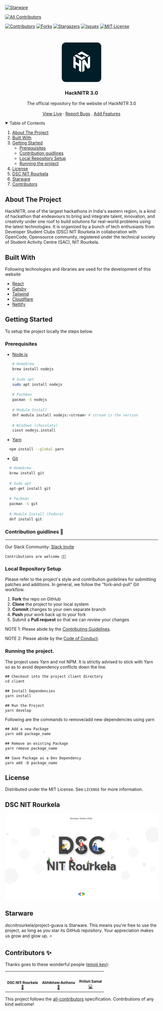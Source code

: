 [![Starware](https://img.shields.io/badge/Starware-⭐-black?labelColor=f9b00d)](https://github.com/zepfietje/starware)

<!-- ALL-CONTRIBUTORS-BADGE:START - Do not remove or modify this section -->

[![All Contributors](https://img.shields.io/badge/all_contributors-3-orange.svg?style=flat-square)](#contributors-)

<!-- ALL-CONTRIBUTORS-BADGE:END -->

[![Contributors][contributors-shield]][contributors-url]
[![Forks][forks-shield]][forks-url]
[![Stargazers][stars-shield]][stars-url]
[![Issues][issues-shield]][issues-url]
[![MIT License][license-shield]][license-url]

<br />
<p align="center">
  <a href="https://github.com/dscnitrourkela/project-oregano">
    <img src="images/logo.png" alt="Logo" width="130">
  </a>

  <h3 align="center">HackNITR 3.0</h3>

  <p align="center">
    The official repository for the website of HackNITR 3.0
    <br />
    <br />
    <a href="https://dev.hacknitr.tech">View Live</a>
    ·
    <a href="https://github.com/dscnitrourkela/project-oregano/issues">Report Bugs</a>
    .
    <a href="https://github.com/dscnitrourkela/project-oregano/issues">Add Features</a>
  </p>
</p>

<!-- TABLE OF CONTENTS -->
<details open="open">
  <summary>Table of Contents</summary>
  <ol>
    <li>
      <a href="#about-the-project">About The Project</a>
      <ul>
      </ul>
        <li><a href="#built-with">Built With</a></li>
    </li>
    <li>
      <a href="#getting-started">Getting Started</a>
      <ul>
        <li><a href="#prerequisites">Prerequisites</a></li>
        <li><a href="#contribution-guidlines">Contribution guidlines</a></li>
        <li><a href="#local-repository-setup">Local Repository Setup</a></li>
        <li><a href="#running-the-project">Running the project</a></li>
      </ul>
    </li>
    <li><a href="#license">License</a></li>
    <li><a href="#dsc-nit-rourkela">DSC NIT Rourkela</a></li>
    <li><a href="#starware">Starware</a></li>
    <li><a href="#contributors">Contributors</a></li>
  </ol>
</details>

## About The Project

HackNITR, one of the largest hackathons in India's eastern region, is a kind of hackathon that endeavours to bring and integrate talent, innovation, and creativity under one roof to build solutions for real-world problems using the latest technologies. It is organized by a bunch of tech enthusiasts from Developer Student Clubs (DSC) NIT Rourkela in collaboration with OpenCode, Opensource community, registered under the technical society of Student Activity Centre (SAC), NIT Rourkela.

## Built With

Following technologies and libraries are used for the development of this website

- [React]()
- [Gatsby]()
- [Tailwind]()
- [Cloudflare]()
- [Netlify]()

## Getting Started

To setup the project locally the steps below.

### Prerequisites

- [Node.js](https://nodejs.org/en/download/)

  ```sh
  # Homebrew
  brew install nodejs

  # Sudo apt
  sudo apt install nodejs

  # Packman
  pacman -S nodejs

  # Module Install
  dnf module install nodejs:<stream> # stream is the version

  # Windows (chocolaty)
  cinst nodejs.install

  ```

- [Yarn](https://classic.yarnpkg.com/en/docs/install/)

```sh
  npm install --global yarn
```

- [Git](https://git-scm.com/downloads)

```sh
  # Homebrew
  brew install git

  # Sudo apt
  apt-get install git

  # Packman
  pacman -S git

  # Module Install (Fedora)
  dnf install git

```

### Contribution guidlines 🎃

---

Our Slack Community: [Slack Invite](http://bit.ly/NITRDevs) <br>

`Contributions are welcome 🎉🎉`

### Local Repository Setup

Please refer to the project's style and contribution guidelines for submitting patches and additions. In general, we follow the "fork-and-pull" Git workflow.

1.  **Fork** the repo on GitHub
2.  **Clone** the project to your local system
3.  **Commit** changes to your own separate branch
4.  **Push** your work back up to your fork
5.  Submit a **Pull request** so that we can review your changes

NOTE 1: Please abide by the [Contributing Guidelines](https://github.com/dscnitrourkela/project-guava-web/blob/master/CONTRIBUTING.md).

NOTE 2: Please abide by the [Code of Conduct](https://github.com/dscnitrourkela/project-guava-web/blob/master/CODE_OF_CONDUCT.md).

### Running the project.

The project uses Yarn and not NPM. It is strictly advised to stick with Yarn so as to avoid dependency conflicts down the line.

```
## Checkout into the project client directory
cd client

## Install Dependencies
yarn install

## Run the Project
yarn develop

```

Following are the commands to remove/add new dependencies using yarn

```
## Add a new Package
yarn add package_name

## Remove an existing Package
yarn remove package_name

## Save Package as a Dev Dependency
yarn add -D package_name
```

## License

Distributed under the MIT License. See `LICENSE` for more information.

## DSC NIT Rourkela

[![DSC NIT Rourkela][dsc-nitrourkela]](https://dscnitrourkela.org)

## Starware

dscnitrourkela/project-guava is Starware.
This means you're free to use the project, as long as you star its GitHub repository.
Your appreciation makes us grow and glow up. ⭐

## Contributors ✨

Thanks goes to these wonderful people ([emoji key](https://allcontributors.org/docs/en/emoji-key)):

<!-- ALL-CONTRIBUTORS-LIST:START - Do not remove or modify this section -->
<!-- prettier-ignore-start -->
<!-- markdownlint-disable -->
<table>
  <tr>
    <td align="center"><a href="http://dscnitrourkela.org"><img src="https://avatars3.githubusercontent.com/u/51153443?v=4?s=100" width="100px;" alt=""/><br /><sub><b>DSC NIT Rourkela</b></sub></a><br /><a href="#projectManagement-dscnitrourkela" title="Project Management">📆</a></td>
    <td align="center"><a href="https://abhibhaw.co"><img src="https://avatars.githubusercontent.com/u/39991296?v=4?s=100" width="100px;" alt=""/><br /><sub><b>Abhibhaw Asthana</b></sub></a><br /><a href="https://github.com/dscnitrourkela/project-oregano/pulls?q=is%3Apr+reviewed-by%3Aabhibhaw" title="Reviewed Pull Requests">👀</a></td>
    <td align="center"><a href="https://github.com/CIPHERTron"><img src="https://avatars.githubusercontent.com/u/56754747?v=4?s=100" width="100px;" alt=""/><br /><sub><b>Pritish Samal</b></sub></a><br /><a href="https://github.com/dscnitrourkela/project-oregano/commits?author=CIPHERTron" title="Code">💻</a></td>
  </tr>
</table>

<!-- markdownlint-restore -->
<!-- prettier-ignore-end -->

<!-- ALL-CONTRIBUTORS-LIST:END -->

This project follows the [all-contributors](https://github.com/all-contributors/all-contributors) specification. Contributions of any kind welcome!

<!-- MARKDOWN LINKS & IMAGES -->
<!-- https://www.markdownguide.org/basic-syntax/#reference-style-links -->

[contributors-shield]: https://img.shields.io/github/contributors/dscnitrourkela/project-oregano?style=for-the-badge
[contributors-url]: https://github.com/dscnitrourkela/project-oregano/graphs/contributors
[forks-shield]: https://img.shields.io/github/forks/dscnitrourkela/project-oregano?style=for-the-badge
[forks-url]: https://github.com/dscnitrourkela/project-oregano/network/members
[stars-shield]: https://img.shields.io/github/stars/dscnitrourkela/project-oregano?style=for-the-badge
[stars-url]: https://github.com/dscnitrourkela/project-oregano/stargazers
[issues-shield]: https://img.shields.io/github/issues/dscnitrourkela/project-oregano?style=for-the-badge
[issues-url]: https://github.com/dscnitrourkela/project-oregano/issues
[license-shield]: https://img.shields.io/github/license/dscnitrourkela/project-oregano=for-the-badge
[license-url]: LICENSE
[product-screenshot]: images/Compose.png
[dsc-nitrourkela]: images/repoCover.png
